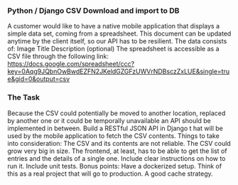 ### Python / Django CSV Download and import to DB

A customer would like to have a native mobile application that displays a simple data set, coming from a
spreadsheet. This document can be updated anytime by the client itself, so our API has to be resilient.
The data consists of:
Image
Title
Description (optional)
The spreadsheet is accessible as a CSV file through the following link: https://docs.google.com/spreadsheet/ccc?key=0Aqg9JQbnOwBwdEZFN2JKeldGZGFzUWVrNDBsczZxLUE&single=true&gid=0&output=csv

### The Task

Because the CSV could potentially be moved to another location, replaced by another one or it could be
temporally unavailable an API should be implemented in between. Build a RESTful JSON API in Django t
hat will be used by the mobile application to fetch the CSV contents.
Things to take into consideration:
The CSV and its contents are not reliable.
The CSV could grow very big in size.
The frontend, at least, has to be able to get the list of entries and the details of a single one.
Include clear instructions on how to run it.
Include unit tests.
Bonus points:
Have a dockerized setup.
Think of this as a real project that will go to production.
A good cache strategy.
